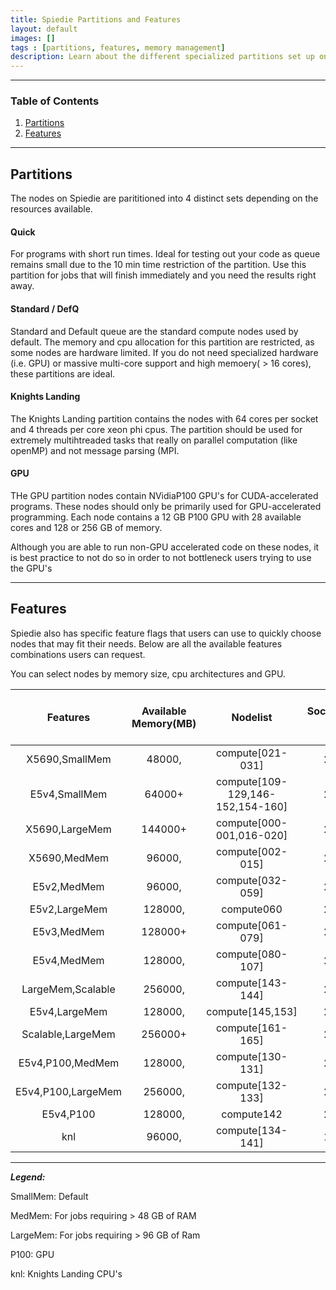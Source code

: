 ```yaml
---
title: Spiedie Partitions and Features
layout: default 
images: [] 
tags : [partitions, features, memory management]
description: Learn about the different specialized partitions set up on Spiedie and best practices to improve Spiedie usage.  
--- 
```


***

### Table of Contents 
1. [Partitions](#partitions)
2. [Features](#features)
***
## <a name="partitions"></a> Partitions

The nodes on Spiedie are parititioned into 4 distinct sets depending on the resources available.   

#### Quick 

For programs with short run times. Ideal for testing out your code as queue remains small due to the 10 min time restriction of the partition. Use this partition for jobs that will finish immediately and you need the results right away. 


#### Standard / DefQ

Standard and Default queue are the standard compute nodes used by default. The memory and cpu allocation for this partition are restricted, as some nodes are hardware limited. If you do not need specialized hardware (i.e. GPU) or massive multi-core support and high memoery( > 16 cores), these partitions are ideal.  

#### Knights Landing 

The Knights Landing partition contains the nodes with 64 cores per socket and 4 threads per core xeon phi cpus. The partition should be used for extremely multihtreaded tasks that really on parallel computation (like openMP) and not message parsing (MPI. 

#### GPU 

THe GPU partition nodes contain NVidiaP100 GPU's for CUDA-accelerated programs. These nodes should only be primarily used for GPU-accelerated programming. Each node contains a 12 GB P100 GPU with 28 available cores and 128 or 256 GB of memory. 

Although you are able to run non-GPU accelerated code on these nodes, it is best practice to not do so in order to not bottleneck users trying to use the GPU's 

***

## <a name="features"></a>Features

Spiedie also has specific feature flags that users can use to quickly choose nodes that may fit their needs. Below are all the available features combinations users can request. 

You can select nodes by memory size, cpu architectures and GPU.


|      Features      	| Available Memory(MB) 	|             Nodelist             	| Sockets &nbsp;	| &nbsp;  CPUs per Socket  &nbsp; 	|  &nbsp; Threads per CPU &nbsp; 	|
|:------------------:	|:--------------------:	|:--------------------------------:	|:-------:	|:-------------------:	|:------------------:	|
|   X5690,SmallMem   	|        48000,        	|         compute[021-031]         	|    2    	|          6          	|          1         	|
|    E5v4,SmallMem   	|        64000+        	| compute[109-129,146-152,154-160] 	|    2    	|          8          	|          1         	|
|   X5690,LargeMem   	|        144000+       	|     compute[000-001,016-020]     	|    2    	|          6          	|          1         	|
|    X5690,MedMem    	|        96000,        	|         compute[002-015]         	|    2    	|          6          	|          1         	|
|     E5v2,MedMem    	|        96000,        	|         compute[032-059]         	|    2    	|          8          	|          1         	|
|    E5v2,LargeMem   	|        128000,       	|            compute060            	|    2    	|          8          	|          1         	|
|     E5v3,MedMem    	|        128000+       	|         compute[061-079]         	|    2    	|          8+         	|          1         	|
|     E5v4,MedMem    	|        128000,       	|         compute[080-107]         	|    2    	|          12         	|          1         	|
|  LargeMem,Scalable 	|        256000,       	|         compute[143-144]         	|    2    	|          20         	|          1         	|
|    E5v4,LargeMem   	|        128000,       	|         compute[145,153]         	|    2    	|          10         	|          1         	|
|  Scalable,LargeMem 	|        256000+       	|         compute[161-165]         	|    2    	|         14+         	|          1         	|
|  E5v4,P100,MedMem  	|        128000,       	|         compute[130-131]         	|    2    	|          14         	|          1         	|
| E5v4,P100,LargeMem 	|        256000,       	|         compute[132-133]         	|    2    	|          14         	|          1         	|
|      E5v4,P100     	|        128000,       	|            compute142            	|    2    	|          14         	|          1         	|
|         knl        	|        96000,        	|         compute[134-141]         	|    1    	|          64         	|          4         	|


***

***Legend:*** 

SmallMem: Default

MedMem: For jobs requiring > 48 GB of RAM

LargeMem: For jobs requiring > 96 GB of Ram 

P100: GPU

knl: Knights Landing CPU's